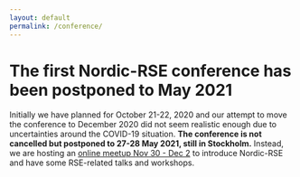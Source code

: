 ```yaml
---
layout: default
permalink: /conference/
---
```


# The first Nordic-RSE conference has been postponed to May 2021


Initially we have planned for October 21-22, 2020 and our attempt to move the conference to December 2020
did not seem realistic enough due to uncertainties around the COVID-19 situation.
**The conference is not cancelled but postponed to 27-28 May 2021, still in
Stockholm.**  Instead, we are hosting an [online meetup Nov 30 - Dec
2](/nordic-events/2020-12-01-get-together/) to introduce Nordic-RSE
and have some RSE-related talks and workshops.


<!--

### Call for proposals

This is the first Nordic-RSE meeting, so we especially welcome a variety of
event types which promote engagement and community building, and are target to
people who don't already identify as RSEs.

Please see the [submissions page](/conference/submissions/) for more information. Call closes
September 15.


### Schedule

We start Tuesday, December 1, 9:15 (registration starts 8:30)
and close Wednesday, December 2, 16:45. For more details, please see the
[tentative schedule page](/conference/schedule/).


### Venue

The venue is the **student union building "Nymble"** at Drottning Kristinas väg 15,
Stockholm ([location on OpenStreetMap](https://www.openstreetmap.org/?mlat=59.34727&mlon=18.07057#map=19/59.34727/18.07057)).
This venue has sufficient capacity for 200 people, one large room
and several smaller rooms.  It is located on KTH campus, offers good open
informal areas for mingling during coffee breaks. This is not a "sterile" conference
venue but has an atmosphere.


### Why attending the conference and why getting involved?

When planning this conference we have the following "personas" in mind:

<table class="table">
  <thead>
    <tr>
      <th scope="col">Persona</th>
      <th scope="col">Their goals</th>
      <th scope="col">Their interests</th>
    </tr>
  </thead>
  <tbody>
    <tr>
      <th scope="row">People who spend a significant portion
                      of their time programming
                      (these are "classic" RSEs)</th>
      <td>- Get recognized for their work</td>
      <td>- Best practices <br>
          - Future career possibilities <br>
          - Collaboration opportunities</td>
    </tr>
    <tr>
      <th scope="row">People with research focus who spend
                      one or two hours per week programming</th>
      <td>- More efficient research</td>
      <td>- Solve immediate problems <br>
          - Learn about best software practices in their domain</td>
    </tr>
    <tr>
      <th scope="row">PIs/administrators who can improve
                      their group's/institution's research quality
					  (or those who need to pitch to them)</th>
      <td>- Learn how RSEs can complement their existing staff <br>
          - Learn how to nurture a collaborative, educational computational culture <br>
          - Improve the quality and efficiency of their research</td>
      <td>- Learn about best practices in other groups and institutions <br>
          - Come back prepared to improve their own group/institution</td>
    </tr>
  </tbody>
</table>


### What will the program be like?

We plan 3 plenary talks ("What is an RSE?", community building and values, and
research and/or industry perspective), a panel group session where national and regional RSE
groups present and can answer questions, lightning talks, shorter contributed
talks, as well as workshops about tools, training, community building, career
development, and more. For more details, please see the [tentative schedule
page](/conference/schedule/).


### How to subscribe for updates about the conference

You can [subscribe here](https://neic.no/mailman/listinfo/nordic-rse-announcements) for updates about the conference.
This will be a low-frequency announcements-only newsletter where we will inform
you about important dates for the Nordic-RSE 2020 conference (registration
deadlines and dates for presentation and workshop proposals).


### Organizing and program committees

This event is prepared by a group of enthusiastic [committee members](/conference/team/).
We very much appreciate their help and input.


### Sponsors

We will announce confirmed sponsors soon.
For a call for sponsors and sponsor packages please see our [sponsorship page](/conference/sponsors/).
-->
